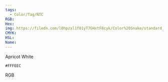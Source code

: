 ```yaml
---
tags:
  - Color/Tag/NTC
RGB:
Hex:
img: https://filedn.com/l0hpzxl1f01yT7GHxtF8cyk/Color%20Snake/standard_csv_to_svg/FFFEEC.svg
CMYK:
HSL:
Name:
---
```

Apricot White
```palette
#FFFEEC
```
RGB
